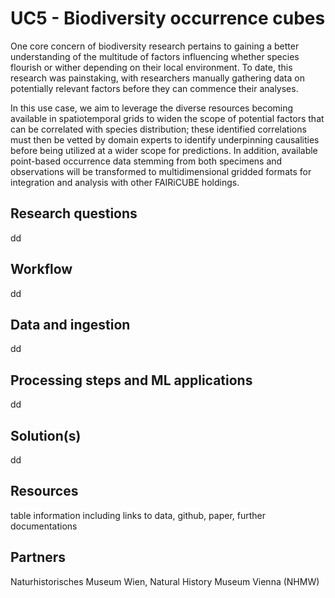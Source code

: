 # UC5 - Biodiversity occurrence cubes

One core concern of biodiversity research pertains to gaining a better understanding of the multitude of factors influencing whether species flourish or wither depending on their local environment. To date, this research was painstaking, with researchers manually gathering data on potentially relevant factors before they can commence their analyses.

In this use case, we aim to leverage the diverse resources becoming available in spatiotemporal grids to widen the scope of potential factors that can be correlated with species distribution; these identified correlations must then be vetted by domain experts to identify underpinning causalities before being utilized at a wider scope for predictions. In addition, available point-based occurrence data stemming from both specimens and observations will be transformed to multidimensional gridded formats for integration and analysis with other FAIRiCUBE holdings.

## Research questions

dd

## Workflow 

dd

## Data and ingestion

dd

## Processing steps and ML applications

dd

## Solution(s) 

dd

## Resources 

table information including links to data, github, paper, further documentations

## Partners

Naturhistorisches Museum Wien, Natural History Museum Vienna (NHMW)

